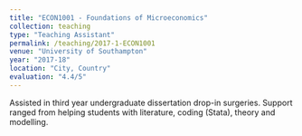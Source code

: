 ```yaml
---
title: "ECON1001 - Foundations of Microeconomics"
collection: teaching
type: "Teaching Assistant"
permalink: /teaching/2017-1-ECON1001
venue: "University of Southampton"
year: "2017-18"
location: "City, Country"
evaluation: "4.4/5"
---
```


Assisted in third year undergraduate dissertation drop-in surgeries. Support ranged from helping students with literature, coding (Stata), theory and modelling.
